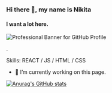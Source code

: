 ### Hi there 👋, my name is Nikita
#### I want a lot here.
![Professional Banner for GitHub Profile](https://create.vista.com/api/shareimage/6798e00f7c3af295f72c807a)

.

Skills: REACT / JS / HTML / CSS

- 🔭 I’m currently working on this page.

[![Anurag's GitHub stats](https://github-readme-stats.vercel.app/api?username=Nikita-if&show_icons=true&theme=THEME_NAME)](https://github.com/anuraghazra/github-readme-stats )






